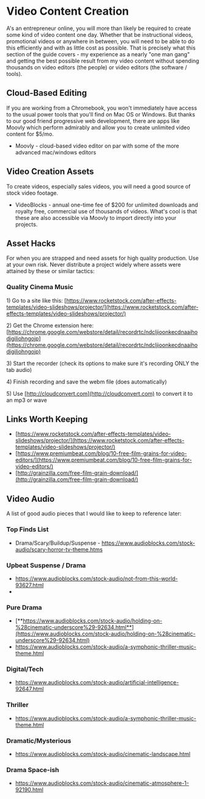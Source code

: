 # Video Content Creation

A's an entrepreneur online, you will more than likely be required to create some kind of video content one day.  Whether that be instructional videos, promotional videos or anywhere in between, you will need to be able to do this efficiently and with as little cost as possible.  That is precisely what this section of the guide covers - my experience as a nearly "one man gang" and getting the best possible result from my video content without spending thousands on video editors \(the people\) or video editors \(the software / tools\).

## Cloud-Based Editing

If you are working from a Chromebook, you won't immediately have access to the usual power tools that you'll find on Mac OS or Windows.  But thanks to our good friend progressive web development, there are apps like Moovly which perform admirably and allow you to create unlimited video content for $5/mo.

* Moovly - cloud-based video editor on par with some of the more advanced mac/windows editors

## Video Creation Assets

To create videos, especially sales videos, you will need a good source of stock video footage.

* VideoBlocks - annual one-time fee of $200 for unlimited downloads and royalty free, commercial use of thousands of videos.  What's cool is that these are also accessible via Moovly to import directly into your projects.

## Asset Hacks

For when you are strapped and need assets for high quality production.  Use at your own risk.  Never distribute a project widely where assets were attained by these or similar tactics:

### Quality Cinema Music

1\) Go to a site like this: [https://www.rocketstock.com/after-effects-templates/video-slideshows/projector/](https://www.rocketstock.com/after-effects-templates/video-slideshows/projector/)

2\) Get the Chrome extension here: [https://chrome.google.com/webstore/detail/recordrtc/ndcljioonkecdnaaihodjgiliohngojp](https://chrome.google.com/webstore/detail/recordrtc/ndcljioonkecdnaaihodjgiliohngojp)

3\) Start the recorder \(check its options to make sure it's recording  ONLY the tab audio\)

4\) Finish recording and save the webm file \(does automatically\)

5\) Use [http://cloudconvert.com](http://cloudconvert.com) to convert it to an mp3 or wave

## Links Worth Keeping

* [https://www.rocketstock.com/after-effects-templates/video-slideshows/projector/](https://www.rocketstock.com/after-effects-templates/video-slideshows/projector/)
* [https://www.premiumbeat.com/blog/10-free-film-grains-for-video-editors/](https://www.premiumbeat.com/blog/10-free-film-grains-for-video-editors/)
* [http://grainzilla.com/free-film-grain-download/](http://grainzilla.com/free-film-grain-download/)

## Video Audio

A list of good audio pieces that I would like to keep to reference later:

### Top Finds List

* Drama/Scary/Buildup/Suspense - https://www.audioblocks.com/stock-audio/scary-horror-tv-theme.htms

### Upbeat Suspense / Drama

* https://www.audioblocks.com/stock-audio/not-from-this-world-93627.html
* 
### Pure Drama

* [**https://www.audioblocks.com/stock-audio/holding-on-%28cinematic-underscore%29-92634.html**](https://www.audioblocks.com/stock-audio/holding-on-%28cinematic-underscore%29-92634.html)
* https://www.audioblocks.com/stock-audio/a-symphonic-thriller-music-theme.html

### Digital/Tech

* https://www.audioblocks.com/stock-audio/artificial-intelligence-92647.html

### Thriller

* https://www.audioblocks.com/stock-audio/a-symphonic-thriller-music-theme.html

### Dramatic/Mysterious

* https://www.audioblocks.com/stock-audio/cinematic-landscape.html

### Drama Space-ish

* https://www.audioblocks.com/stock-audio/cinematic-atmosphere-1-92190.html





































